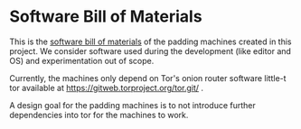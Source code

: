 # Software Bill of Materials
This is the 
[software bill of materials](https://en.wikipedia.org/wiki/Software_bill_of_materials) 
of the padding machines created in this project. We consider software used
during the development (like editor and OS) and experimentation out of scope.

Currently, the machines only depend on Tor's onion router software little-t tor
available at https://gitweb.torproject.org/tor.git/ . 

A design goal for the padding machines is to not introduce further dependencies
into tor for the machines to work. 